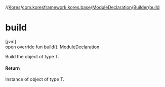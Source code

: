 //[Kores](../../../../index.md)/[com.koresframework.kores.base](../../index.md)/[ModuleDeclaration](../index.md)/[Builder](index.md)/[build](build.md)

# build

[jvm]\
open override fun [build](build.md)(): [ModuleDeclaration](../index.md)

Build the object of type T.

#### Return

Instance of object of type T.
